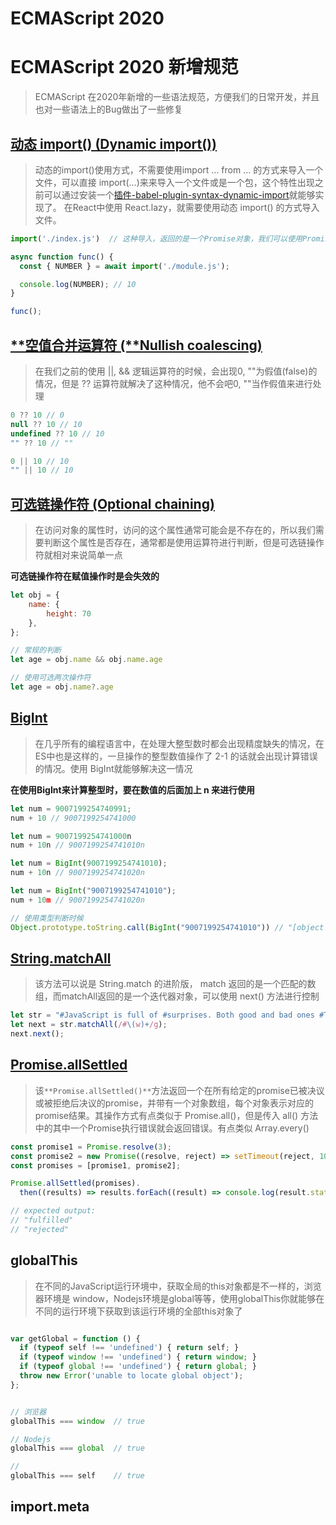 # ECMAScript 2020

# ECMAScript 2020 新增规范
> ECMAScript 在2020年新增的一些语法规范，方便我们的日常开发，并且也对一些语法上的Bug做出了一些修复

## [动态 import() (Dynamic import())](https://developer.mozilla.org/zh-CN/docs/Web/JavaScript/Reference/Statements/import)
> 动态的import()使用方式，不需要使用import ... from ... 的方式来导入一个文件，可以直接 import(...)来来导入一个文件或是一个包，这个特性出现之前可以通过安装一个[插件-babel-plugin-syntax-dynamic-import](https://babeljs.io/docs/en/babel-plugin-syntax-dynamic-import)就能够实现了。
> 在React中使用 React.lazy，就需要使用动态 import() 的方式导入文件。

```javascript
import('./index.js')  // 这种导入，返回的是一个Promise对象，我们可以使用Promise的一个方法进行操作

async function func() {
  const { NUMBER } = await import('./module.js');

  console.log(NUMBER); // 10
}

func();

```

## [**空值合并运算符 (**Nullish coalescing)](https://developer.mozilla.org/zh-CN/docs/Web/JavaScript/Reference/Operators/Nullish_coalescing_operator)
> 在我们之前的使用 ||, && 逻辑运算符的时候，会出现0, ""为假值(false)的情况，但是 ?? 运算符就解决了这种情况，他不会吧0, ""当作假值来进行处理

```javascript
0 ?? 10 // 0
null ?? 10 // 10
undefined ?? 10 // 10
"" ?? 10 // ""

0 || 10 // 10
"" || 10 // 10
```

## [可选链操作符 (Optional chaining)](https://developer.mozilla.org/zh-CN/docs/Web/JavaScript/Reference/Operators/%E5%8F%AF%E9%80%89%E9%93%BE)
> 在访问对象的属性时，访问的这个属性通常可能会是不存在的，所以我们需要判断这个属性是否存在，通常都是使用运算符进行判断，但是可选链操作符就相对来说简单一点

**可选链操作符在赋值操作时是会失效的**
```javascript
let obj = {
	name: {
		height: 70
	},
};

// 常规的判断
let age = obj.name && obj.name.age

// 使用可选两次操作符
let age = obj.name?.age
```

## [BigInt](https://developer.mozilla.org/zh-CN/docs/Web/JavaScript/Reference/Global_Objects/BigInt)
> 在几乎所有的编程语言中，在处理大整型数时都会出现精度缺失的情况，在ES中也是这样的，一旦操作的整型数值操作了 2-1 的话就会出现计算错误的情况。使用 BigInt就能够解决这一情况

**在使用BigInt来计算整型时，要在数值的后面加上 n 来进行使用** 

```javascript
let num = 9007199254740991;
num + 10 // 9007199254741000

let num = 9007199254741000n
num + 10n // 9007199254741010n

let num = BigInt(9007199254741010);
num + 10n // 9007199254741020n

let num = BigInt("9007199254741010");
num + 10m // 9007199254741020n

// 使用类型判断时候
Object.prototype.toString.call(BigInt("9007199254741010")) // "[object BigInt]"
```

## [String.matchAll](https://developer.mozilla.org/zh-CN/docs/Web/JavaScript/Reference/Global_Objects/String/matchAll)
> 该方法可以说是 String.match 的进阶版， match 返回的是一个匹配的数组，而matchAll返回的是一个迭代器对象，可以使用 next() 方法进行控制

```javascript
let str = "#JavaScript is full of #surprises. Both good and bad ones #TIL";
let next = str.matchAll(/#\(w)+/g);
next.next();

```

## [Promise.allSettled](https://developer.mozilla.org/zh-CN/docs/Web/JavaScript/Reference/Global_Objects/Promise/allSettled)
> 该`**Promise.allSettled()**`方法返回一个在所有给定的promise已被决议或被拒绝后决议的promise，并带有一个对象数组，每个对象表示对应的promise结果。其操作方式有点类似于 Promise.all()，但是传入 all() 方法中的其中一个Promise执行错误就会返回错误。有点类似 Array.every()

```javascript
const promise1 = Promise.resolve(3);
const promise2 = new Promise((resolve, reject) => setTimeout(reject, 100, 'foo'));
const promises = [promise1, promise2];

Promise.allSettled(promises).
  then((results) => results.forEach((result) => console.log(result.status)));

// expected output:
// "fulfilled"
// "rejected"
```

## globalThis
> 在不同的JavaScript运行环境中，获取全局的this对象都是不一样的，浏览器环境是 window，Nodejs环境是global等等，使用globalThis你就能够在不同的运行环境下获取到该运行环境的全部this对象了

```javascript

var getGlobal = function () { 
  if (typeof self !== 'undefined') { return self; } 
  if (typeof window !== 'undefined') { return window; } 
  if (typeof global !== 'undefined') { return global; } 
  throw new Error('unable to locate global object'); 
}; 


// 浏览器
globalThis === window  // true

// Nodejs
globalThis === global  // true

// 
globalThis === self    // true
```

## import.meta
